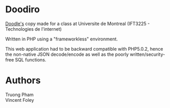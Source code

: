 # Doodiro
[Doodle's](http://www.doodle.com) copy made for a class at Universite de Montreal (IFT3225 - Technologies de l'internet)

Written in PHP using a "frameworkless" environment.

This web application had to be backward compatible with PHP5.0.2, hence the non-native JSON decode/encode as well as the poorly written/security-free SQL functions.

# Authors
Truong Pham  
Vincent Foley
